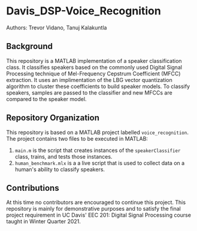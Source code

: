 # Davis_DSP-Voice_Recognition

Authors: Trevor Vidano, Tanuj Kalakuntla

## Background
This repository is a MATLAB implementation of a speaker classification class. It classifies speakers based on the commonly used 
Digital Signal Processing technique of Mel-Frequency Cepstrum Coefficient (MFCC) extraction. It uses an implimentation of the LBG
vector quantization algorithm to cluster these coefficients to build speaker models. To classify speakers, samples are passed
to the classifier and new MFCCs are compared to the speaker model.

## Repository Organization
This repository is based on a MATLAB project labelled `voice_recognition`. The project contains two files to be executed in MATLAB:
1. `main.m` is the script that creates instances of the `speakerClassifier` class, trains, and tests those instances.
2. `human_benchmark.mlx` is a a live script that is used to collect data on a human's ability to classify speakers.

## Contributions
At this time no contributors are encouraged to continue this project. This repository is mainly for demonstrative purposes
and to satisfy the final project requirement in UC Davis' EEC 201: Digital Signal Processing course taught in Winter Quarter 2021.
